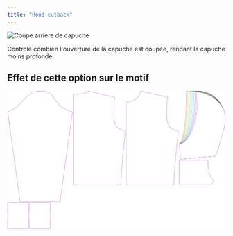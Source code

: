 ```yaml
---
title: "Hood cutback"
---
```


![Coupe arrière de capuche](./hoodcutback.svg)

Contrôle combien l'ouverture de la capuche est coupée, rendant la capuche moins profonde.

## Effet de cette option sur le motif

![Cette image montre l'effet de cette option en superposant plusieurs variantes qui ont une valeur différente pour cette option](huey_hoodcutback_sample.svg "Effect of this option on the pattern")
